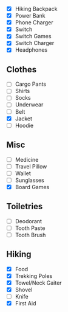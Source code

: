 - [x] Hiking Backpack
- [x] Power Bank
- [x] Phone Charger
- [x] Switch
- [x] Switch Games
- [x] Switch Charger
- [x] Headphones

## Clothes
- [ ] Cargo Pants
- [ ] Shirts
- [ ] Socks
- [ ] Underwear
- [ ] Belt
- [x] Jacket
- [ ] Hoodie

## Misc
- [ ] Medicine
- [ ] Travel Pillow
- [ ] Wallet
- [ ] Sunglasses
- [x] Board Games

## Toiletries
- [ ] Deodorant
- [ ] Tooth Paste
- [ ] Tooth Brush

## Hiking

- [x] Food
- [x] Trekking Poles
- [x] Towel/Neck Gaiter
- [x] Shovel
- [ ] Knife
- [x] First Aid